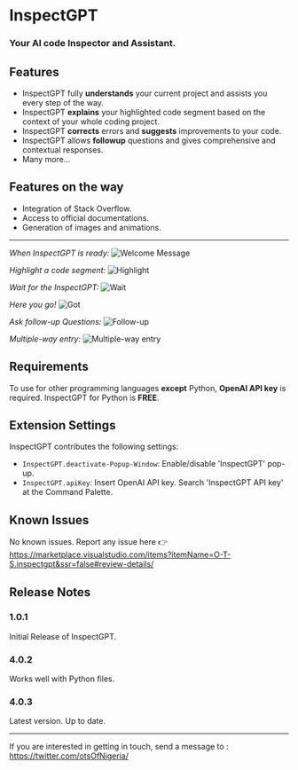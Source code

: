 # InspectGPT
### Your AI code Inspector and Assistant.

## Features

- InspectGPT fully **understands** your current project and assists you every step of the way.
- InspectGPT **explains** your highlighted code segment based on the context of your whole coding project.
- InspectGPT **corrects** errors and **suggests** improvements to your code.
- InspectGPT allows **followup** questions and gives comprehensive and contextual responses.
- Many more...

## Features on the way

- Integration of Stack Overflow.
- Access to official documentations.
- Generation of images and animations.

---
*When InspectGPT is ready:*
![Welcome Message](https://pbs.twimg.com/media/GBeaPBbWAAAjMNG?format=jpg&name=large)

*Highlight a code segment:*
![Highlight](https://pbs.twimg.com/media/GBeaPBcXoAEva6j?format=jpg&name=large)

*Wait for the InspectGPT:*
![Wait](https://pbs.twimg.com/media/GBeaPBbWcAA9NB-?format=jpg&name=large)

*Here you go!*
![Got](https://pbs.twimg.com/media/GBeaPBbWIAAXwHC?format=jpg&name=large)

*Ask follow-up Questions:*
![Follow-up](https://pbs.twimg.com/media/GBeafQ2XgAAWJPj?format=jpg&name=large)

*Multiple-way entry:*
![Multiple-way entry](https://pbs.twimg.com/media/GBeafRAWcAEuHAZ?format=jpg&name=large)

## Requirements

To use for other programming languages **except** Python, **OpenAI API key** is required. 
InspectGPT for Python is **FREE**.

## Extension Settings
InspectGPT contributes the following settings:

* `InspectGPT.deactivate-Popup-Window`: Enable/disable 'InspectGPT' pop-up.
* `InspectGPT.apiKey`: Insert OpenAI API key. Search 'InspectGPT API key' at the Command Palette.


## Known Issues

No known issues. 
Report any issue here 👉 <https://marketplace.visualstudio.com/items?itemName=O-T-S.inspectgpt&ssr=false#review-details/>

## Release Notes


### 1.0.1

Initial Release of InspectGPT.

### 4.0.2

Works well with Python files.

### 4.0.3
Latest version. Up to date.

---


If you are interested in getting in touch, send a message to : <https://twitter.com/otsOfNigeria/>

